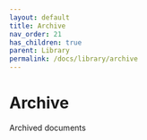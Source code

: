 ```yaml
---
layout: default
title: Archive
nav_order: 21
has_children: true
parent: Library
permalink: /docs/library/archive
---
```


# Archive

Archived documents